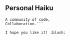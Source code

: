 ## Personal Haiku 

```GitHub, open source,
A community of code,
Collaboration.```

I hope you like it! :blush: